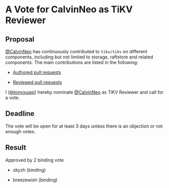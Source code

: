 # A Vote for CalvinNeo as TiKV Reviewer

## Proposal

[@CalvinNeo](https://github.com/CalvinNeo) has continuously contributed to `tikv/tikv` on different components, including but not limited to storage, raftstore and related components. The main contributions are listed in the following:

* [Authored pull requests](https://github.com/tikv/tikv/pulls?q=is%3Amerged+is%3Apr+author%3ACalvinNeo)

* [Reviewed pull requests](https://github.com/tikv/tikv/pulls?q=is%3Apr+reviewed-by%3ACalvinNeo)

I ([@tonyxuqqi](https://github.com/tonyxuqqi)) hereby nominate [@CalvinNeo](https://github.com/CalvinNeo) as TiKV Reviewer and call for a vote.

## Deadline

The vote will be open for at least 3 days unless there is an objection or not enough votes.

## Result

Approved by 2 binding vote

* skyzh (binding)

* breezewish (binding)
